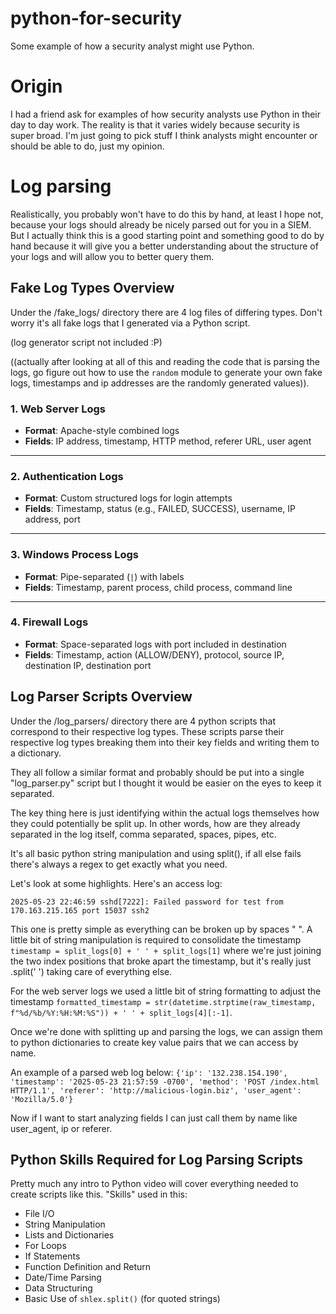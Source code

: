 # python-for-security
Some example of how a security analyst might use Python.

# Origin
I had a friend ask for examples of how security analysts use Python in their day to day work. The reality is that it varies widely because security is super broad. I'm just going to pick stuff I think analysts might encounter or should be able to do, just my opinion.

# Log parsing
Realistically, you probably won't have to do this by hand, at least I hope not, because your logs should already be nicely parsed out for you in a SIEM. But I actually think this is a good starting point and something good to do by hand because it will give you a better understanding about the structure of your logs and will allow you to better query them.


## Fake Log Types Overview
Under the /fake_logs/ directory there are 4 log files of differing types. Don't worry it's all fake logs that I generated via a Python script.

(log generator script not included :P)

((actually after looking at all of this and reading the code that is parsing the logs, go figure out how to use the `random` module to generate your own fake logs, timestamps and ip addresses are the randomly generated values)).

### 1. **Web Server Logs**
- **Format**: Apache-style combined logs
- **Fields**: IP address, timestamp, HTTP method, referer URL, user agent

---

### 2. **Authentication Logs**
- **Format**: Custom structured logs for login attempts
- **Fields**: Timestamp, status (e.g., FAILED, SUCCESS), username, IP address, port

---

### 3. **Windows Process Logs**
- **Format**: Pipe-separated (`|`) with labels
- **Fields**: Timestamp, parent process, child process, command line

---

### 4. **Firewall Logs**
- **Format**: Space-separated logs with port included in destination
- **Fields**: Timestamp, action (ALLOW/DENY), protocol, source IP, destination IP, destination port

## Log Parser Scripts Overview
Under the /log_parsers/ directory there are 4 python scripts that correspond to their respective log types. These scripts parse their respective log types breaking them into their key fields and writing them to a dictionary.

They all follow a similar format and probably should be put into a single "log_parser.py" script but I thought it would be easier on the eyes to keep it separated. 

The key thing here is just identifying within the actual logs themselves how they could potentially be split up. In other words, how are they already separated in the log itself, comma separated, spaces, pipes, etc.

It's all basic python string manipulation and using split(), if all else fails there's always a regex to get exactly what you need.

Let's look at some highlights. Here's an access log:

`2025-05-23 22:46:59 sshd[7222]: Failed password for test from 170.163.215.165 port 15037 ssh2` 

This one is pretty simple as everything can be broken up by spaces " ". A little bit of string manipulation is required to consolidate the timestamp `timestamp = split_logs[0] + ' ' + split_logs[1]` where we're just joining the two index positions that broke apart the timestamp, but it's really just .split(' ') taking care of everything else.

For the web server logs we used a little bit of string formatting to adjust the timestamp `formatted_timestamp = str(datetime.strptime(raw_timestamp, f"%d/%b/%Y:%H:%M:%S")) + ' ' + split_logs[4][:-1]`. 

Once we're done with splitting up and parsing the logs, we can assign them to python dictionaries to create key value pairs that we can access by name. 

An example of a parsed web log below:
`{'ip': '132.238.154.190', 'timestamp': '2025-05-23 21:57:59 -0700', 'method': 'POST /index.html HTTP/1.1', 'referer': 'http://malicious-login.biz', 'user_agent': 'Mozilla/5.0'}`

Now if I want to start analyzing fields I can just call them by name like user_agent, ip or referer. 

## Python Skills Required for Log Parsing Scripts
Pretty much any intro to Python video will cover everything needed to create scripts like this. "Skills" used in this:
- File I/O  
- String Manipulation  
- Lists and Dictionaries  
- For Loops  
- If Statements  
- Function Definition and Return  
- Date/Time Parsing
- Data Structuring 
- Basic Use of `shlex.split()` (for quoted strings)  

